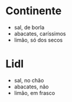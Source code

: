 # Continente
* sal, de borla
* abacates, caríssimos
* limão, só dos secos

# Lidl
* sal, no chão
* abacates, não
* limão, em frasco
